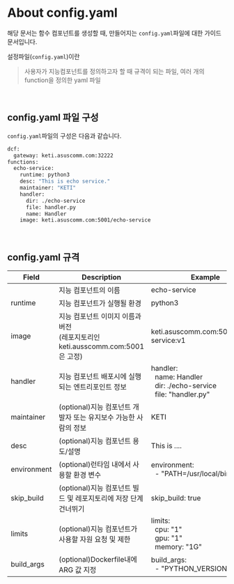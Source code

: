 # About config.yaml



해당 문서는 함수 컴포넌트를 생성할 때, 만들어지는 `config.yaml`파일에 대한 가이드 문서입니다.



설정파일(`config.yaml`)이란

> 사용자가 지능컴포넌트를 정의하고자 할 때 규격이 되는 파일, 여러 개의 function을 정의한 yaml 파일

​    

## config.yaml 파일 구성

`config.yaml`파일의 구성은 다음과 같습니다.



```bash
dcf:
  gateway: keti.asuscomm.com:32222    
functions:
  echo-service:
    runtime: python3
    desc: "This is echo service."
    maintainer: "KETI"
    handler:
      dir: ./echo-service
      file: handler.py
      name: Handler
    image: keti.asuscomm.com:5001/echo-service
```
​    

##  config.yaml 규격

| Field       | Description                                                  | Example                                                      |
| ----------- | ------------------------------------------------------------ | ------------------------------------------------------------ |
|             | 지능 컴포넌트의 이름                                         | echo-service                                                 |
| runtime     | 지능 컴포넌트가 실행될 환경                                  | python3                                                      |
| image       | 지능 컴포넌트 이미지 이름과 버전<br>(레포지토리인 keti.ausscomm.com:5001은 고정) | keti.asuscomm.com:5001/echo-service:v1                       |
| handler     | 지능 컴포넌트 배포시에 실행되는 엔트리포인트 정보            | handler:<br>&nbsp; name: Handler<br>&nbsp; dir: ./echo-service<br>&nbsp; file: "handler.py" |
| maintainer  | (optional)지능 컴포넌트 개발자 또는 유지보수 가능한 사람의 정보 | KETI                                                         |
| desc        | (optional)지능 컴포넌트 용도/설명                            | This is ....                                                 |
| environment | (optional)런타임 내에서 사용할 환경 변수                     | environment:<br>&nbsp; - "PATH=/usr/local/bin"               |
| skip_build  | (optional)지능 컴포넌트 빌드 및 레포지토리에 저장 단계 건너뛰기 | skip_build: true                                             |
| limits      | (optional)지능 컴포넌트가 사용할 자원 요청 및 제한           | limits:<br>&nbsp; cpu: "1"<br>&nbsp; gpu: "1"<br>&nbsp; memory: "1G" |
| build_args  | (optional)Dockerfile내에 ARG 값 지정                         | build_args:<br>&nbsp; - "PYTHON_VERSION=3.7"                 |

